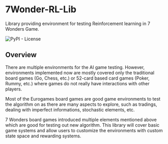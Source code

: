 # 7Wonder-RL-Lib
Library providing environment for testing Reinforcement learning in 7 Wonders Game. 

<img alt="PyPI - License" src="https://img.shields.io/pypi/l/gym">

## Overview
There are multiple environments for the AI game testing. However, environments implemented now are mostly covered only the traditional board games (Go, Chess, etc.) or 52-card based card games (Poker, Rummy, etc.) where games do not really have interactions with other players.

Most of the Eurogames board games are good game environments to test the algorithm on as there are many aspects to explore, such as tradings, dealing with imperfect informations, stochastic elements, etc.

7 Wonders board games introduced multiple elements mentioned above which are good for testing out new algorithm. This library will cover basic game systems and allow users to customize the environments with custom state space and rewarding systems.